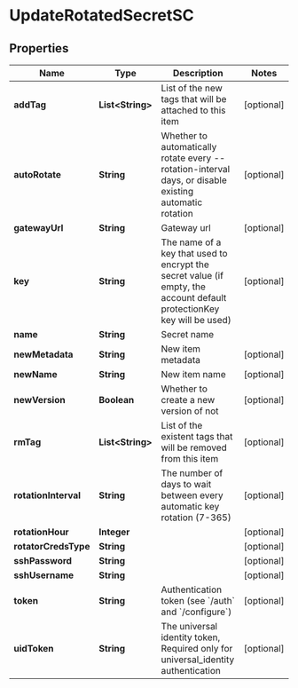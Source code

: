 

# UpdateRotatedSecretSC

## Properties

Name | Type | Description | Notes
------------ | ------------- | ------------- | -------------
**addTag** | **List&lt;String&gt;** | List of the new tags that will be attached to this item |  [optional]
**autoRotate** | **String** | Whether to automatically rotate every --rotation-interval days, or disable existing automatic rotation |  [optional]
**gatewayUrl** | **String** | Gateway url |  [optional]
**key** | **String** | The name of a key that used to encrypt the secret value (if empty, the account default protectionKey key will be used) |  [optional]
**name** | **String** | Secret name | 
**newMetadata** | **String** | New item metadata |  [optional]
**newName** | **String** | New item name |  [optional]
**newVersion** | **Boolean** | Whether to create a new version of not |  [optional]
**rmTag** | **List&lt;String&gt;** | List of the existent tags that will be removed from this item |  [optional]
**rotationInterval** | **String** | The number of days to wait between every automatic key rotation (7-365) |  [optional]
**rotationHour** | **Integer** |  |  [optional]
**rotatorCredsType** | **String** |  |  [optional]
**sshPassword** | **String** |  |  [optional]
**sshUsername** | **String** |  |  [optional]
**token** | **String** | Authentication token (see &#x60;/auth&#x60; and &#x60;/configure&#x60;) |  [optional]
**uidToken** | **String** | The universal identity token, Required only for universal_identity authentication |  [optional]



